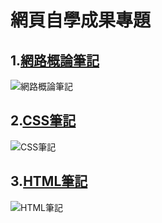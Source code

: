# 網頁自學成果專題
## 1.[網路概論筆記](https://volcano-failing-dac.notion.site/a13ff36e72b140cf93432aa8ca584a8d?pvs=4"網路概論筆記")
![網路概論筆記]("網路概論筆記")

## 2.[CSS筆記](https://volcano-failing-dac.notion.site/css-dca1a587c5c94658b01b049a22a0de52?pvs=4"CSS筆記")
![CSS筆記](CSS.jpg"CSS筆記")

## 3.[HTML筆記](https://volcano-failing-dac.notion.site/HTML-ec39c15b833a4d66aa3fda455b10f306?pvs=4"HTML筆記")
![HTML筆記]("HTML筆記")
